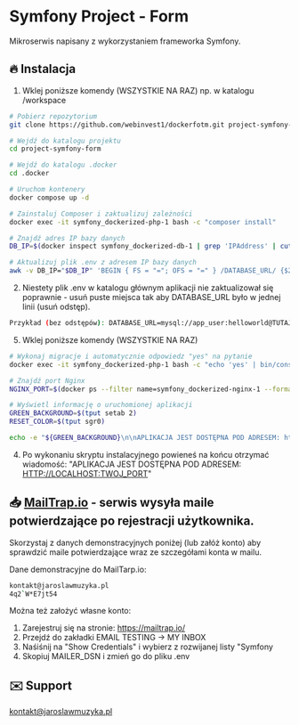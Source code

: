
# Symfony Project - Form

Mikroserwis napisany z wykorzystaniem frameworka Symfony.

## 🔥 Instalacja

1. Wklej poniższe komendy (WSZYSTKIE NA RAZ) np. w katalogu /workspace

```bash
# Pobierz repozytorium
git clone https://github.com/webinvest1/dockerfotm.git project-symfony-form

# Wejdź do katalogu projektu
cd project-symfony-form

# Wejdź do katalogu .docker
cd .docker

# Uruchom kontenery
docker compose up -d

# Zainstaluj Composer i zaktualizuj zależności
docker exec -it symfony_dockerized-php-1 bash -c "composer install"

# Znajdź adres IP bazy danych
DB_IP=$(docker inspect symfony_dockerized-db-1 | grep 'IPAddress' | cut -d '"' -f 4)

# Aktualizuj plik .env z adresem IP bazy danych
awk -v DB_IP="$DB_IP" 'BEGIN { FS = "="; OFS = "=" } /DATABASE_URL/ {$2 = "mysql://app_user:helloworld@" DB_IP ":3306/app_db"} 1' ../.env > tmpfile && mv tmpfile ../.env
```
2. Niestety plik .env w katalogu głównym aplikacji nie zaktualizował się poprawnie - usuń puste miejsca tak aby DATABASE_URL było w jednej linii (usuń odstęp).
```bash
Przykład (bez odstępów): DATABASE_URL=mysql://app_user:helloworld@TUTAJ_ZMIEN_ADRES_IP:3306/app_db
```

5. Wklej poniższe komendy (WSZYSTKIE NA RAZ)
```bash
# Wykonaj migracje i automatycznie odpowiedz "yes" na pytanie
docker exec -it symfony_dockerized-php-1 bash -c "echo 'yes' | bin/console doctrine:migrations:migrate"

# Znajdź port Nginx
NGINX_PORT=$(docker ps --filter name=symfony_dockerized-nginx-1 --format "{{.Ports}}" | cut -d ':' -f 2 | cut -d '-' -f 1)

# Wyświetl informację o uruchomionej aplikacji
GREEN_BACKGROUND=$(tput setab 2)
RESET_COLOR=$(tput sgr0)

echo -e "${GREEN_BACKGROUND}\n\nAPLIKACJA JEST DOSTĘPNA POD ADRESEM: http://localhost:$NGINX_PORT\n${RESET_COLOR}"
```
4. Po wykonaniu skryptu instalacyjnego powieneś na końcu otrzymać wiadomość:
"APLIKACJA JEST DOSTĘPNA POD ADRESEM: [HTTP://LOCALHOST:TWOJ_PORT](http://localhost:TWOJ_PORT/)"


## 📥 [MailTrap.io](https://mailtrap.io/) - serwis wysyła maile potwierdzające po rejestracji użytkownika.

Skorzystaj z danych demonstracyjnych poniżej (lub załóż konto) aby sprawdzić maile potwierdzające wraz ze szczegółami konta w mailu.

Dane demonstracyjne do MailTarp.io:

```bash
kontakt@jaroslawmuzyka.pl
4q2`W*E7jt54
```
Można też założyć własne konto:

1. Zarejestruj się na stronie: https://mailtrap.io/
2. Przejdź do zakładki EMAIL TESTING -> MY INBOX
3. Naśiśnij na "Show Credentials" i wybierz z rozwijanej listy "Symfony
4. Skopiuj MAILER_DSN i zmień go do pliku .env

## ✉️ Support

kontakt@jaroslawmuzyka.pl
